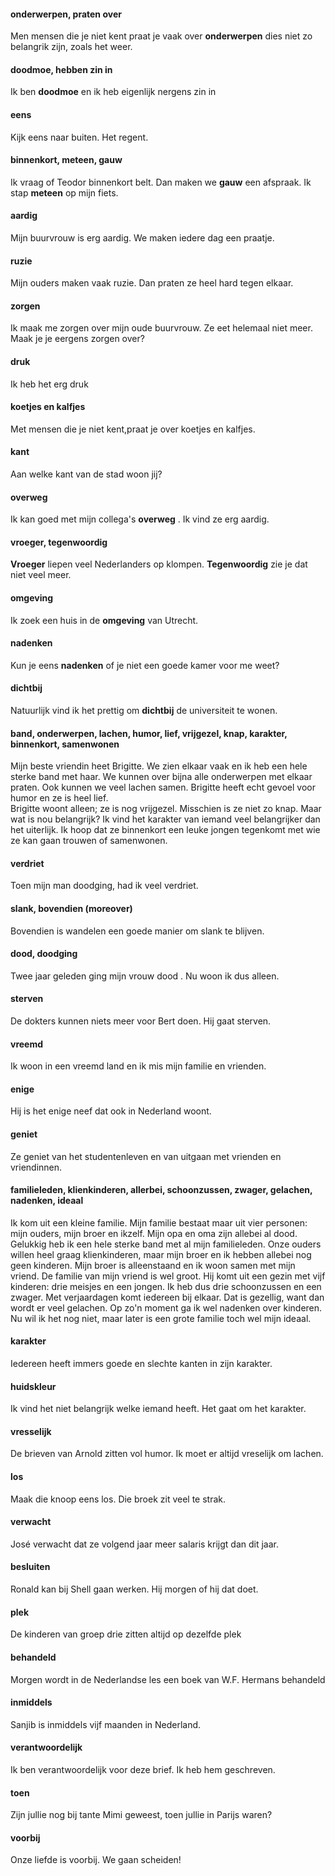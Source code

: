 #### onderwerpen, praten over
Men mensen die je niet kent praat je vaak over __onderwerpen__ dies niet zo belangrik zijn, zoals het weer.
#### doodmoe, hebben zin in
Ik ben __doodmoe__ en ik heb eigenlijk nergens zin in
#### eens
Kijk eens naar buiten. Het regent.
#### binnenkort, meteen, gauw
Ik vraag of Teodor binnenkort belt. Dan maken we __gauw__ een afspraak.
Ik stap __meteen__ op mijn fiets. 
#### aardig
Mijn buurvrouw is erg aardig. We maken iedere dag een praatje.
#### ruzie
Mijn ouders maken vaak ruzie. Dan praten ze heel hard tegen elkaar.
#### zorgen
Ik maak me zorgen over mijn oude buurvrouw. Ze eet helemaal niet meer.
Maak je je eergens zorgen over?
#### druk
Ik heb het erg druk
#### koetjes en kalfjes
Met mensen die je niet kent,praat je over koetjes en kalfjes.
#### kant
Aan welke kant van de stad woon jij?
#### overweg
Ik kan goed met mijn collega's __overweg__ . Ik vind ze erg aardig.
#### vroeger, tegenwoordig
__Vroeger__ liepen veel Nederlanders op klompen. __Tegenwoordig__ zie je dat niet veel meer.
#### omgeving
Ik zoek een huis in de __omgeving__ van Utrecht.
#### nadenken
Kun je eens __nadenken__ of je niet een goede kamer voor me weet?
#### dichtbij
Natuurlijk vind ik het prettig om __dichtbij__ de universiteit te wonen.
#### band, onderwerpen, lachen, humor, lief, vrijgezel, knap, karakter, binnenkort, samenwonen
Mijn beste vriendin heet Brigitte. We zien elkaar vaak en ik heb een hele sterke band  met haar. We kunnen over bijna alle 
onderwerpen met elkaar praten. Ook kunnen we veel lachen  samen. Brigitte heeft echt gevoel voor humor en ze is heel lief.  
Brigitte woont alleen; ze is nog vrijgezel. Misschien is ze niet zo knap. Maar wat is nou belangrijk? Ik vind het karakter
van iemand veel belangrijker dan het uiterlijk. Ik hoop dat ze binnenkort een leuke jongen tegenkomt met wie ze kan gaan trouwen of samenwonen.
#### verdriet
Toen mijn man doodging, had ik veel verdriet.
#### slank, bovendien (moreover)
Bovendien is wandelen een goede manier om slank te blijven.
#### dood, doodging
Twee jaar geleden ging mijn vrouw dood . Nu woon ik dus alleen.
#### sterven
De dokters kunnen niets meer voor Bert doen. Hij gaat sterven.
#### vreemd
Ik woon in een vreemd land en ik mis mijn familie en vrienden.
#### enige
Hij is het enige neef dat ook in Nederland woont.
#### geniet
Ze geniet van het studentenleven en van uitgaan met vrienden en vriendinnen.
#### familieleden, klienkinderen, allerbei, schoonzussen, zwager, gelachen, nadenken, ideaal
Ik kom uit een kleine familie. Mijn familie bestaat maar uit vier personen: mijn ouders, mijn broer en ikzelf. Mijn opa en oma zijn allebei al dood. Gelukkig heb ik een hele sterke band met al mijn familieleden. Onze ouders willen heel graag 
klienkinderen, maar mijn broer en ik hebben allebei nog geen kinderen. Mijn broer is alleenstaand en ik woon samen met mijn vriend. De familie van mijn vriend is wel groot. Hij komt uit een gezin met vijf kinderen: drie meisjes en een jongen. Ik heb dus drie schoonzussen en een zwager. Met verjaardagen komt iedereen bij elkaar. Dat is gezellig, want dan wordt er veel 
gelachen. Op zo'n moment ga ik wel nadenken over kinderen. Nu wil ik het nog niet, maar later is een grote familie toch wel mijn ideaal.
#### karakter
Iedereen heeft immers goede en slechte kanten in zijn karakter.
#### huidskleur
Ik vind het niet belangrijk welke  iemand heeft. Het gaat om het karakter.
#### vresselijk
De brieven van Arnold zitten vol humor. Ik moet er altijd vreselijk om lachen.
#### los
Maak die knoop eens los. Die broek zit veel te strak.
#### verwacht
José verwacht dat ze volgend jaar meer salaris krijgt dan dit jaar.
#### besluiten
Ronald kan bij Shell gaan werken. Hij  morgen of hij dat doet.
#### plek
De kinderen van groep drie zitten altijd op dezelfde plek
#### behandeld
Morgen wordt in de Nederlandse les een boek van W.F. Hermans behandeld
#### inmiddels
Sanjib is inmiddels vijf maanden in Nederland.
#### verantwoordelijk
Ik ben verantwoordelijk voor deze brief. Ik heb hem geschreven.
#### toen
Zijn jullie nog bij tante Mimi geweest, toen jullie in Parijs waren?
#### voorbij
Onze liefde is voorbij. We gaan scheiden!

